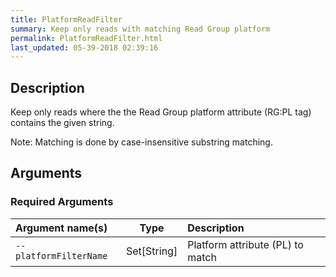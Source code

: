```yaml
---
title: PlatformReadFilter
summary: Keep only reads with matching Read Group platform
permalink: PlatformReadFilter.html
last_updated: 05-39-2018 02:39:16
---
```



## Description

Keep only reads where the the Read Group platform attribute (RG:PL tag) contains the given string.

 <p>Note: Matching is done by case-insensitive substring matching.</p>

## Arguments

### Required Arguments

| Argument name(s) | Type | Description |
| :--------------- | :--: | :------ |
| `--platformFilterName` | Set[String] | Platform attribute (PL) to match |


